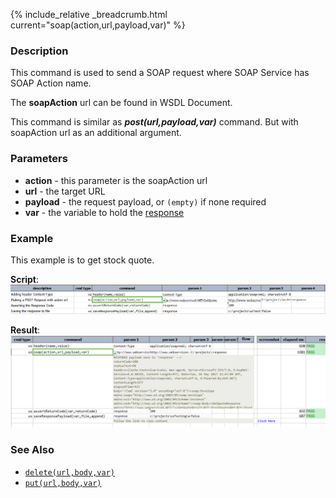 {% include_relative _breadcrumb.html current="soap(action,url,payload,var)" %}


### Description
This command is used to send a SOAP request where SOAP Service has SOAP Action name.

The **soapAction** url can be found in WSDL Document.

This command is similar as **_post(url,payload,var)_** command. But with soapAction url as an additional argument.


### Parameters
- **action** \- this parameter is the soapAction url
- **url** \- the target URL
- **payload** \- the request payload, or `(empty)` if none required
- **var** \- the variable to hold the [response](index.html#http-response)


### Example
This example is to get stock quote.

**Script**:<br/>
![](image/soap_01.png)

**Result**:<br/>
![](image/soap_02.png)


### See Also
- [`delete(url,body,var)`](delete(url,body,var))
- [`put(url,body,var)`](put(url,body,var))